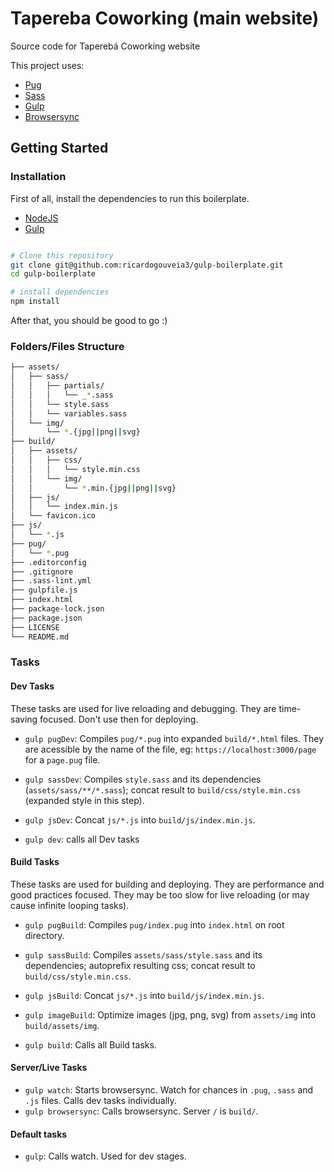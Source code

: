 # Tapereba Coworking (main website)
Source code for Taperebá Coworking website

This project uses:

- [Pug](https://pugjs.org/)
- [Sass](http://sass-lang.com/)
- [Gulp](https://gulpjs.com/)
- [Browsersync](https://www.browsersync.io/)

## Getting Started

### Installation

First of all, install the dependencies to run this boilerplate.

- [NodeJS](http://nodejs.org/)
- [Gulp](https://gulpjs.com/)

```sh

# Clone this repository
git clone git@github.com:ricardogouveia3/gulp-boilerplate.git
cd gulp-boilerplate

# install dependencies
npm install

```

After that, you should be good to go :)

### Folders/Files Structure

```sh
├── assets/
│   ├── sass/
│   │   ├── partials/
│   │   │   └── _*.sass
│   │   └── style.sass
│   │   └── variables.sass
│   └── img/
│       └── *.{jpg||png||svg}
├── build/
│   ├── assets/
│   │   ├── css/
│   │   │   └── style.min.css
│   │   └── img/
│   │       └── *.min.{jpg||png||svg}
│   ├── js/
│   │   └── index.min.js
│   └── favicon.ico
├── js/
│   └── *.js
├── pug/
│   └── *.pug
├── .editorconfig
├── .gitignore
├── .sass-lint.yml
├── gulpfile.js
├── index.html
├── package-lock.json
├── package.json
├── LICENSE
└── README.md
```

### Tasks

#### Dev Tasks

These tasks are used for live reloading and debugging. They are time-saving focused. Don't use then for deploying.

- `gulp pugDev`: Compiles `pug/*.pug` into expanded `build/*.html` files. They are acessible by the name of the file, eg: `https://localhost:3000/page` for a `page.pug` file.
- `gulp sassDev`: Compiles `style.sass` and its dependencies (`assets/sass/**/*.sass`); concat result to `build/css/style.min.css` (expanded style in this step).
- `gulp jsDev`: Concat `js/*.js` into `build/js/index.min.js`.

- `gulp dev`: calls all Dev tasks

#### Build Tasks

These tasks are used for building and deploying. They are performance and good practices focused. They may be too slow for live reloading (or may cause infinite looping tasks).

- `gulp pugBuild`: Compiles `pug/index.pug` into `index.html` on root directory.
- `gulp sassBuild`: Compiles `assets/sass/style.sass` and its dependencies; autoprefix resulting css; concat result to `build/css/style.min.css`.
- `gulp jsBuild`: Concat `js/*.js` into `build/js/index.min.js`.
- `gulp imageBuild`: Optimize images (jpg, png, svg) from `assets/img` into `build/assets/img`.

- `gulp build`: Calls all Build tasks.

#### Server/Live Tasks

- `gulp watch`: Starts browsersync. Watch for chances in `.pug`, `.sass` and `.js` files. Calls dev tasks individually.
- `gulp browsersync`: Calls browsersync. Server `/` is `build/`.

#### Default tasks

- `gulp`: Calls watch. Used for dev stages.
